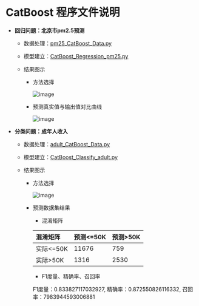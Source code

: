 # CatBoost 程序文件说明

  + **回归问题：北京市pm2.5预测**
  
     + 数据处理：[pm25_CatBoost_Data.py](https://github.com/Anfany/Machine-Learning-for-Beginner-by-Python3/blob/master/Boosting/CatBoostpm25_CatBoost_Data.py)
     
     + 模型建立：[CatBoost_Regression_pm25.py](https://github.com/Anfany/Machine-Learning-for-Beginner-by-Python3/blob/master/Boosting/CatBoost/CatBoost_Regression_pm25.py)
     
     + 结果图示
     
         * 方法选择
       
           ![image](https://github.com/Anfany/Machine-Learning-for-Beginner-by-Python3/blob/master/Boosting/CatBoost/CatBoost_pm25.jpg) 
  
        * 预测真实值与输出值对比曲线 
     
           ![image](https://github.com/Anfany/Machine-Learning-for-Beginner-by-Python3/blob/master/Boosting/CatBoost/duibi_CatBoost.jpg)
         
 
  
  + **分类问题：成年人收入**
    
     + 数据处理：[adult_CatBoost_Data.py](https://github.com/Anfany/Machine-Learning-for-Beginner-by-Python3/blob/master/Boosting/CatBoost/adult_CatBoost_Data.py)
     
     + 模型建立：[CatBoost_Classify_adult.py](https://github.com/Anfany/Machine-Learning-for-Beginner-by-Python3/blob/master/Boosting/CatBoost/CatBoost_Classify_adult.py)
     
     + 结果图示
     
         * 方法选择
       
           ![image](https://github.com/Anfany/Machine-Learning-for-Beginner-by-Python3/blob/master/Boosting/CatBoost/CatBoost_adult.jpg) 
  
        * 预测数据集结果
        
           * 混淆矩阵
   
           |  混淆矩阵 | 预测<=50K | 预测>50K |
           |:-------|:-------|:-------|
           | 实际<=50K |   11676|   759    |
           |  实际>50K |    1316 |   2530  |

           
           * F1度量、精确率、召回率
           
           F1度量：0.833827117032927, 精确率：0.872550826116332, 召回率：7983944593006881
